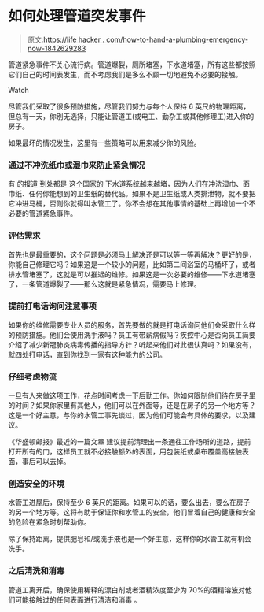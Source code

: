 # 如何处理管道突发事件

> 原文:[https://life hacker . com/how-to-hand-a-plumbing-emergency-now-1842629283](https://lifehacker.com/how-to-handle-a-plumbing-emergency-right-now-1842629283)

管道紧急事件不关心流行病。管道爆裂，厕所堵塞，下水道堵塞，所有这些都按照它们自己的时间表发生，而不考虑我们是多么不顾一切地避免不必要的接触。

Watch

尽管我们采取了很多预防措施，尽管我们努力与每个人保持 6 英尺的物理距离，但总有一天，你别无选择，只能让管道工(或电工、勤杂工或其他修理工)进入你的房子。

如果最坏的情况发生，这里有一些策略可以用来减少你的风险。

### 通过不冲洗纸巾或湿巾来防止紧急情况

有 [的报道](https://www.star-telegram.com/news/coronavirus/article241432911.html) [到处都是](https://www.kentucky.com/news/local/counties/fayette-county/article241330526.html) [这个国家的](https://www.miamiherald.com/news/coronavirus/article241428966.html) 下水道系统越来越堵，因为人们在冲洗湿巾、面巾纸、任何你能想到的卫生纸的替代品。如果不是卫生纸或人类排泄物，就不要把它冲进马桶，否则你就得叫水管工了。你不会想在其他事情的基础上再增加一个不必要的管道紧急事件。

### 评估需求

首先也是最重要的，这个问题是必须马上解决还是可以等一等再解决？更好的是，你能自己修理它吗？如果这是一个较小的问题，比如第二间浴室的马桶坏了，或者排水管堵塞了，这就是可以推迟的维修。如果这是一次必要的维修——下水道堵塞了，一条管道爆裂了——那么这就是紧急情况，需要马上修理。

### 提前打电话询问注意事项

如果你的维修需要专业人员的服务，首先要做的就是打电话询问他们会采取什么样的预防措施。他们会使用洗手液吗？员工有带薪病假吗？疾控中心是否向员工简要介绍了减少新冠肺炎病毒传播的指导方针？听起来他们对此很认真吗？如果没有，就四处打电话，直到你找到一家有这种能力的公司。

### 仔细考虑物流

一旦有人来做这项工作，花点时间考虑一下后勤工作。你如何限制他们待在房子里的时间？如果你家里有其他人，他们可以在外面等，还是在房子的另一个地方等？这是一个好主意，与你的水管工事先谈过，因为他们可能会有具体的要求，以及建议。

《华盛顿邮报》最近的一篇文章 建议提前清理出一条通往工作场所的道路，提前打开所有的门，这样员工就不必接触额外的表面，用包装纸或桌布覆盖高接触表面，事后可以去掉。

### 创造安全的环境

水管工进屋后，保持至少 6 英尺的距离。如果可以的话，要么出去，要么在房子的另一个地方等。这将有助于保证你和水管工的安全，他们冒着自己的健康和安全的危险在紧急时刻帮助你。

除了保持距离，提供肥皂和/或洗手液也是一个好主意，这样你的水管工就有机会洗手。

### 之后清洗和消毒

管道工离开后，确保使用稀释的漂白剂或者酒精浓度至少为 70%的酒精溶液对他们可能接触过的任何表面进行清洁和消毒 。